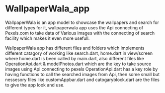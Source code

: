 # WallpaperWala_app
WallpaperWala is an app model to showcase the wallpapers and search for different types for it, wallpaperwala app uses the Api connecting of Pexels.com to take data of Various images with the connecting of search facility which makes it even more usefull. 

WallpaperWala app has different files and folders which implements different catagory of working like search.dart, home.dart in view/screen where home.dart is been called by main.dart, also different files like OperationApi.dart & modelPhotos.dart which are the key to take source images using Api connecting to pexels OperationApi.dart has a key role by having functions to call the searched images from Api, then some small but nessesory files like customAppbar.dart and catogaryblock.dart are the files to give the app look and use.
